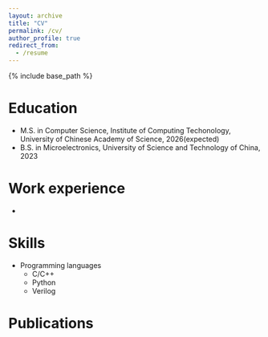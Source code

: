 ```yaml
---
layout: archive
title: "CV"
permalink: /cv/
author_profile: true
redirect_from:
  - /resume
---
```


{% include base_path %}

Education
======
<!-- * Ph.D in Version Control Theory, GitHub University, 2018 (expected) -->
* M.S. in Computer Science, Institute of Computing Techonology, University of Chinese Academy of Science, 2026(expected)
* B.S. in Microelectronics, University of Science and Technology of China, 2023

Work experience
======
* 



  
Skills
======
* Programming languages
  * C/C++
  * Python
  * Verilog

Publications
======
  
  
  

  
  
